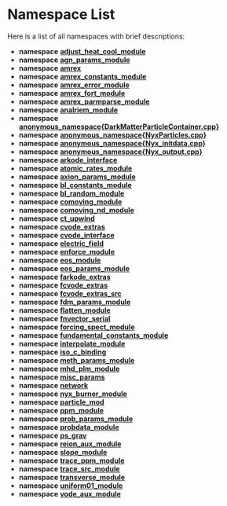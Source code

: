 
# Namespace List

Here is a list of all namespaces with brief descriptions:


* **namespace** [**adjust\_heat\_cool\_module**](namespaceadjust__heat__cool__module.md)   
* **namespace** [**agn\_params\_module**](namespaceagn__params__module.md)   
* **namespace** [**amrex**](namespaceamrex.md)   
* **namespace** [**amrex\_constants\_module**](namespaceamrex__constants__module.md) 
* **namespace** [**amrex\_error\_module**](namespaceamrex__error__module.md) 
* **namespace** [**amrex\_fort\_module**](namespaceamrex__fort__module.md) 
* **namespace** [**amrex\_parmparse\_module**](namespaceamrex__parmparse__module.md) 
* **namespace** [**analriem\_module**](namespaceanalriem__module.md)   
* **namespace** [**anonymous\_namespace{DarkMatterParticleContainer.cpp}**](namespaceanonymous__namespace_02DarkMatterParticleContainer_8cpp_03.md)   
* **namespace** [**anonymous\_namespace{NyxParticles.cpp}**](namespaceanonymous__namespace_02NyxParticles_8cpp_03.md)   
* **namespace** [**anonymous\_namespace{Nyx\_initdata.cpp}**](namespaceanonymous__namespace_02Nyx__initdata_8cpp_03.md)   
* **namespace** [**anonymous\_namespace{Nyx\_output.cpp}**](namespaceanonymous__namespace_02Nyx__output_8cpp_03.md)   
* **namespace** [**arkode\_interface**](namespacearkode__interface.md) 
* **namespace** [**atomic\_rates\_module**](namespaceatomic__rates__module.md)   
* **namespace** [**axion\_params\_module**](namespaceaxion__params__module.md)   
* **namespace** [**bl\_constants\_module**](namespacebl__constants__module.md) 
* **namespace** [**bl\_random\_module**](namespacebl__random__module.md) 
* **namespace** [**comoving\_module**](namespacecomoving__module.md)   
* **namespace** [**comoving\_nd\_module**](namespacecomoving__nd__module.md)   
* **namespace** [**ct\_upwind**](namespacect__upwind.md)   
* **namespace** [**cvode\_extras**](namespacecvode__extras.md)   
* **namespace** [**cvode\_interface**](namespacecvode__interface.md) 
* **namespace** [**electric\_field**](namespaceelectric__field.md) 
* **namespace** [**enforce\_module**](namespaceenforce__module.md)   
* **namespace** [**eos\_module**](namespaceeos__module.md)   
* **namespace** [**eos\_params\_module**](namespaceeos__params__module.md)   
* **namespace** [**farkode\_extras**](namespacefarkode__extras.md)   
* **namespace** [**fcvode\_extras**](namespacefcvode__extras.md)   
* **namespace** [**fcvode\_extras\_src**](namespacefcvode__extras__src.md)   
* **namespace** [**fdm\_params\_module**](namespacefdm__params__module.md)   
* **namespace** [**flatten\_module**](namespaceflatten__module.md)   
* **namespace** [**fnvector\_serial**](namespacefnvector__serial.md) 
* **namespace** [**forcing\_spect\_module**](namespaceforcing__spect__module.md)   
* **namespace** [**fundamental\_constants\_module**](namespacefundamental__constants__module.md)   
* **namespace** [**interpolate\_module**](namespaceinterpolate__module.md)   
* **namespace** [**iso\_c\_binding**](namespaceiso__c__binding.md) 
* **namespace** [**meth\_params\_module**](namespacemeth__params__module.md)   
* **namespace** [**mhd\_plm\_module**](namespacemhd__plm__module.md)   
* **namespace** [**misc\_params**](namespacemisc__params.md)   
* **namespace** [**network**](namespacenetwork.md)   
* **namespace** [**nyx\_burner\_module**](namespacenyx__burner__module.md)   
* **namespace** [**particle\_mod**](namespaceparticle__mod.md) 
* **namespace** [**ppm\_module**](namespaceppm__module.md)   
* **namespace** [**prob\_params\_module**](namespaceprob__params__module.md)   
* **namespace** [**probdata\_module**](namespaceprobdata__module.md)   
* **namespace** [**ps\_grav**](namespaceps__grav.md)   
* **namespace** [**reion\_aux\_module**](namespacereion__aux__module.md)   
* **namespace** [**slope\_module**](namespaceslope__module.md)   
* **namespace** [**trace\_ppm\_module**](namespacetrace__ppm__module.md)   
* **namespace** [**trace\_src\_module**](namespacetrace__src__module.md)   
* **namespace** [**transverse\_module**](namespacetransverse__module.md)   
* **namespace** [**uniform01\_module**](namespaceuniform01__module.md)   
* **namespace** [**vode\_aux\_module**](namespacevode__aux__module.md)   